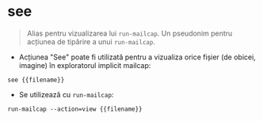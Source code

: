 # see

> Alias pentru vizualizarea lui `run-mailcap`.
> Un pseudonim pentru acțiunea de tipărire a unui `run-mailcap`.

- Acțiunea "See" poate fi utilizată pentru a vizualiza orice fișier (de obicei, imagine) în exploratorul implicit mailcap:

`see {{filename}}`

- Se utilizează cu `run-mailcap`:

`run-mailcap --action=view {{filename}}`
